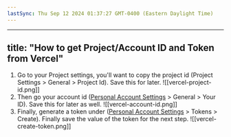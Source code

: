```yaml
---
lastSync: Thu Sep 12 2024 01:37:27 GMT-0400 (Eastern Daylight Time)
---
```

---
title: "How to get Project/Account ID and Token from Vercel"
---
1. Go to your Project settings, you'll want to copy the project id (Project Settings > General > Project Id). Save this for later.
![[vercel-project-id.png]]
2. Then go your account id ([Personal Account Settings](https://vercel.com/account) > General > Your ID). Save this for later as well.
![[vercel-account-id.png]]
3. Finally, generate a token under ([Personal Account Settings](https://vercel.com/account) > Tokens > Create). Finally save the value of the token for the next step.
![[vercel-create-token.png]]